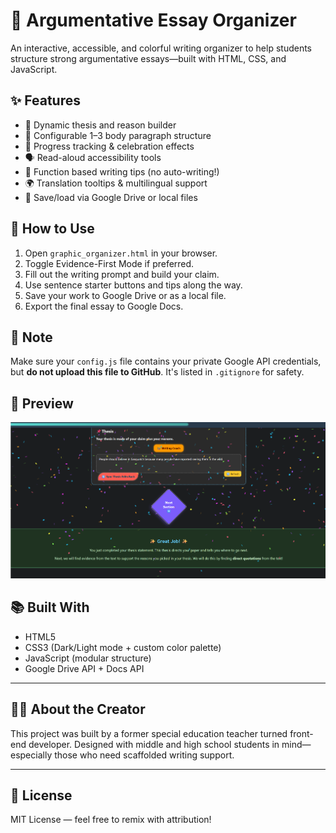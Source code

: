 # 🧠 Argumentative Essay Organizer

An interactive, accessible, and colorful writing organizer to help students structure strong argumentative essays—built with HTML, CSS, and JavaScript.

## ✨ Features

- 🎯 Dynamic thesis and reason builder
- 🧩 Configurable 1–3 body paragraph structure
- 🎉 Progress tracking & celebration effects
- 🗣️ Read-aloud accessibility tools
- 🧠 Function based writing tips (no auto-writing!)
- 🌍 Translation tooltips & multilingual support
- 📝 Save/load via Google Drive or local files

## 🚀 How to Use

1. Open `graphic_organizer.html` in your browser.
2. Toggle Evidence-First Mode if preferred.
3. Fill out the writing prompt and build your claim.
4. Use sentence starter buttons and tips along the way.
5. Save your work to Google Drive or as a local file.
6. Export the final essay to Google Docs.

## 🔐 Note

Make sure your `config.js` file contains your private Google API credentials, but **do not upload this file to GitHub**. It's listed in `.gitignore` for safety.

## 📸 Preview

![screenshot](preview.png) <!-- Optional, replace with a real screenshot later -->

## 📚 Built With

- HTML5
- CSS3 (Dark/Light mode + custom color palette)
- JavaScript (modular structure)
- Google Drive API + Docs API

---

## 🙋‍♀️ About the Creator

This project was built by a former special education teacher turned front-end developer. Designed with middle and high school students in mind—especially those who need scaffolded writing support.

---

## 📄 License

MIT License — feel free to remix with attribution!
